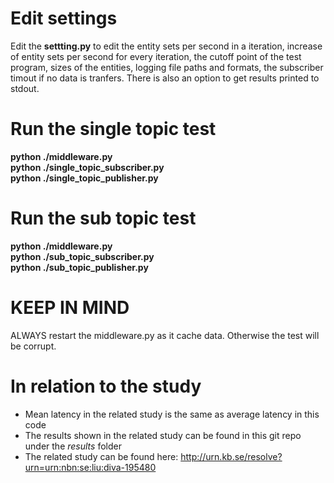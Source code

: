 # Edit settings
Edit the <strong>settting.py</strong> to edit the entity sets per second in a iteration, increase of entity sets per second for every iteration, the cutoff point of the test program, sizes of the entities, logging file paths and formats, the subscriber timout if no data is tranfers. There is also an option to get results printed to stdout.

# Run the single topic test
<strong>
python ./middleware.py <br>
python ./single_topic_subscriber.py <br>
python ./single_topic_publisher.py
</strong>

# Run the sub topic test
<strong>
python ./middleware.py <br>
python ./sub_topic_subscriber.py <br>
python ./sub_topic_publisher.py
</strong>

# KEEP IN MIND
ALWAYS restart the middleware.py as it cache data. Otherwise the test will be corrupt.

# In relation to the study
* Mean latency in the related study is the same as average latency in this code
* The results shown in the related study can be found in this git repo under the *results* folder
* The related study can be found here: http://urn.kb.se/resolve?urn=urn:nbn:se:liu:diva-195480
